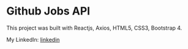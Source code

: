 # Github Jobs API

This project was built with Reactjs, Axios, HTML5, CSS3, Bootstrap 4.

My LinkedIn: [linkedin](https://www.linkedin.com/in/mahmoudaosman/)
